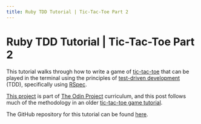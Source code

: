```yaml
---
title: Ruby TDD Tutorial | Tic-Tac-Toe Part 2
---
```


# Ruby TDD Tutorial | Tic-Tac-Toe Part 2

This tutorial walks through how to write a game of [tic-tac-toe](https://en.wikipedia.org/wiki/Tic-tac-toe) that can be played in the terminal using the principles of [test-driven development](https://en.wikipedia.org/wiki/Test-driven_development) (TDD), specifically using [RSpec](https://semaphoreci.com/community/tutorials/getting-started-with-rspec). 

[This project](https://www.theodinproject.com/courses/ruby-programming/lessons/oop) is part of [The Odin Project](https://www.theodinproject.com) curriculum, and this post follows much of the methodology in an older [tic-tac-toe game tutorial](https://codequizzes.wordpress.com/2013/10/25/creating-a-tic-tac-toe-game-with-ruby/).

The GitHub repository for this tutorial can be found [here](https://github.com/leila-alderman/tictactoe).
